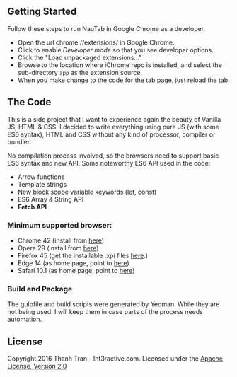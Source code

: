 ## Getting Started

Follow these steps to run NauTab in Google Chrome as a developer.

- Open the url chrome://extensions/ in Google Chrome.
- Click to enable *Developer mode* so that you see developer options.
- Click the "Load unpackaged extensions..."
- Browse to the location where iChrome repo is installed, and select the sub-directory `app` as the extension source.
- When you make change to the code for the tab page, just reload the tab.

## The Code

This is a side project that I want to experience again the beauty of Vanilla JS, HTML & CSS. I decided to write everything using pure JS (with some ES6 syntax), HTML and CSS without any kind of processor, compiler or bundler.

No compilation process involved, so the browsers need to support basic ES6 syntax and new API. Some noteworthy ES6 API used in the code:

- Arrow functions
- Template strings
- New block scope variable keywords (let, const)
- ES6 Array & String API
- __Fetch API__


### Minimum supported browser:

- Chrome 42 (install from [here](https://chrome.google.com/webstore/detail/nau-tab/pimockeojlggmlnknhicajgckmlggifa?hl=en))
- Opera 29 (install from [here](https://chrome.google.com/webstore/detail/nau-tab/pimockeojlggmlnknhicajgckmlggifa?hl=en))
- Firefox 45 (get the installable .xpi files [here](https://github.com/trongthanh/nau-chrome-tab/releases).)
- Edge 14 (as home page, point to [here](https://naustud.io/start/))
- Safari 10.1 (as home page, point to [here](https://naustud.io/start/))

### Build and Package

The gulpfile and build scripts were generated by Yeoman. While they are not being used. I will keep them in case parts of the process needs automation.

## License

Copyright 2016 Thanh Tran - Int3ractive.com. Licensed under the [Apache License, Version 2.0](http://www.apache.org/licenses/LICENSE-2.0)

